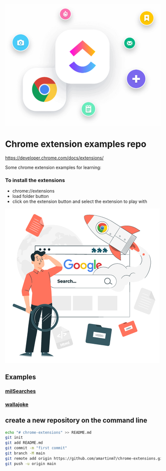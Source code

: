 ![lab](./_media/chrome-extension-2.png)
# Chrome extension examples repo
https://developer.chrome.com/docs/extensions/

Some chrome extension examples for learning:

### To install the extensions

- chrome://extensions
- load folder button
- click on the extension button and select the extension to play with

![lab](./_media/chrome-extension-1.png)

## Examples

### [milSearches](extensions/milSearches/README.md)

### [wallajoke](extensions/wallajoke/README.md)

## create a new repository on the command line
`````bash
echo "# chrome-extensions" >> README.md
git init
git add README.md
git commit -m "first commit"
git branch -M main
git remote add origin https://github.com/amartinm7/chrome-extensions.git
git push -u origin main
`````
